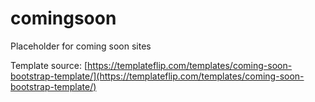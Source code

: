 # comingsoon
Placeholder for coming soon sites


Template source: [https://templateflip.com/templates/coming-soon-bootstrap-template/](https://templateflip.com/templates/coming-soon-bootstrap-template/)
